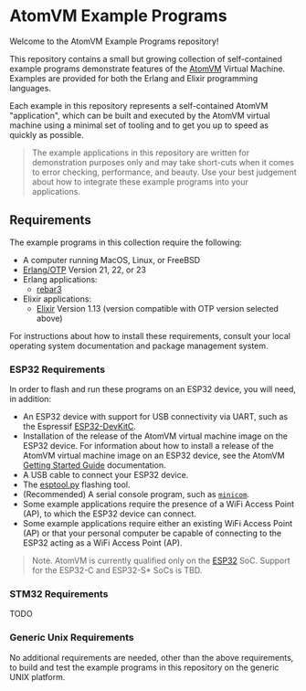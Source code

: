 # AtomVM Example Programs

Welcome to the AtomVM Example Programs repository!

This repository contains a small but growing collection of self-contained example programs demonstrate features of the [AtomVM](https://github.com/atomvm/AtomVM) Virtual Machine.  Examples are provided for both the Erlang and Elixir programming languages.

Each example in this repository represents a self-contained AtomVM "application", which can be built and executed by the AtomVM virtual machine using a minimal set of tooling and to get you up to speed as quickly as possible.

> The example applications in this repository are written for demonstration purposes only and may take short-cuts when it comes to error checking, performance, and beauty.  Use your best judgement about how to integrate these example programs into your applications.

## Requirements

The example programs in this collection require the following:

* A computer running MacOS, Linux, or FreeBSD
* [Erlang/OTP](https://www.erlang.org) Version 21, 22, or 23
* Erlang applications:
    * [rebar3](https://rebar3.readme.io)
* Elixir applications:
    * [Elixir](https://elixir-lang.org) Version 1.13 (version compatible with OTP version selected above)

For instructions about how to install these requirements, consult your local operating system documentation and package management system.

### ESP32 Requirements

In order to flash and run these programs on an ESP32 device, you will need, in addition:

* An ESP32 device with support for USB connectivity via UART, such as the Espressif [ESP32-DevKitC](https://www.espressif.com/en/products/devkits/esp32-devkitc).
* Installation of the release of the AtomVM virtual machine image on the ESP32 device.  For information about how to install a release of the AtomVM virtual machine image on an ESP32 device, see the AtomVM [Getting Started Guide](https://doc.atomvm.net/getting-started-guide.html) documentation.
* A USB cable to connect your ESP32 device.
* The [esptool.py](https://github.com/espressif/esptool) flashing tool.
* (Recommended) A serial console program, such as [`minicom`](https://en.wikipedia.org/wiki/Minicom).
* Some example applications require the presence of a WiFi Access Point (AP), to which the ESP32 device can connect.
* Some example applications require either an existing WiFi Access Point (AP) or that your personal computer be capable of connecting to the ESP32 acting as a WiFi Access Point (AP).

> Note. AtomVM is currently qualified only on the [ESP32](https://www.espressif.com/en/products/socs/esp32) SoC.  Support for the ESP32-C and ESP32-S* SoCs is TBD.

### STM32 Requirements

TODO

### Generic Unix Requirements

No additional requirements are needed, other than the above requirements, to build and test the example programs in this repository on the generic UNIX platform.
